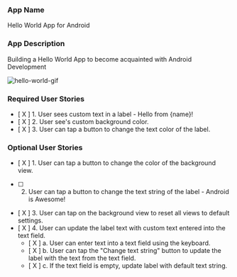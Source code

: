 ### App Name
Hello World App for Android

### App Description
Building a Hello World App to become acquainted with Android Development


![hello-world-gif](https://user-images.githubusercontent.com/25695835/45580505-ecdb5080-b85f-11e8-82e3-72bd3f476d34.gif)

### Required User Stories
- [ X ] 1. User sees custom text in a label - Hello from {name}!
- [ X ] 2. User see's custom background color.
- [ X ] 3. User can tap a button to change the text color of the label.

### Optional User Stories
- [ X ] 1. User can tap a button to change the color of the background view.  
- [ ] 2. User can tap a button to change the text string of the label - Android is Awesome!  
- [ X ] 3. User can tap on the background view to reset all views to default settings.  
- [ X ] 4. User can update the label text with custom text entered into the text field.  
   - [ X ] a. User can enter text into a text field using the keyboard.  
   - [ X ] b. User can tap the "Change text string" button to update the label with the text from the text field.  
   - [ X ] c. If the text field is empty, update label with default text string.  
